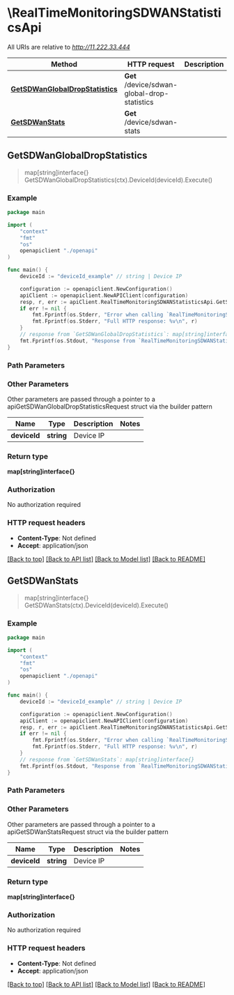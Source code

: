 # \RealTimeMonitoringSDWANStatisticsApi

All URIs are relative to *http://11.222.33.444*

Method | HTTP request | Description
------------- | ------------- | -------------
[**GetSDWanGlobalDropStatistics**](RealTimeMonitoringSDWANStatisticsApi.md#GetSDWanGlobalDropStatistics) | **Get** /device/sdwan-global-drop-statistics | 
[**GetSDWanStats**](RealTimeMonitoringSDWANStatisticsApi.md#GetSDWanStats) | **Get** /device/sdwan-stats | 



## GetSDWanGlobalDropStatistics

> map[string]interface{} GetSDWanGlobalDropStatistics(ctx).DeviceId(deviceId).Execute()





### Example

```go
package main

import (
    "context"
    "fmt"
    "os"
    openapiclient "./openapi"
)

func main() {
    deviceId := "deviceId_example" // string | Device IP

    configuration := openapiclient.NewConfiguration()
    apiClient := openapiclient.NewAPIClient(configuration)
    resp, r, err := apiClient.RealTimeMonitoringSDWANStatisticsApi.GetSDWanGlobalDropStatistics(context.Background()).DeviceId(deviceId).Execute()
    if err != nil {
        fmt.Fprintf(os.Stderr, "Error when calling `RealTimeMonitoringSDWANStatisticsApi.GetSDWanGlobalDropStatistics``: %v\n", err)
        fmt.Fprintf(os.Stderr, "Full HTTP response: %v\n", r)
    }
    // response from `GetSDWanGlobalDropStatistics`: map[string]interface{}
    fmt.Fprintf(os.Stdout, "Response from `RealTimeMonitoringSDWANStatisticsApi.GetSDWanGlobalDropStatistics`: %v\n", resp)
}
```

### Path Parameters



### Other Parameters

Other parameters are passed through a pointer to a apiGetSDWanGlobalDropStatisticsRequest struct via the builder pattern


Name | Type | Description  | Notes
------------- | ------------- | ------------- | -------------
 **deviceId** | **string** | Device IP | 

### Return type

**map[string]interface{}**

### Authorization

No authorization required

### HTTP request headers

- **Content-Type**: Not defined
- **Accept**: application/json

[[Back to top]](#) [[Back to API list]](../README.md#documentation-for-api-endpoints)
[[Back to Model list]](../README.md#documentation-for-models)
[[Back to README]](../README.md)


## GetSDWanStats

> map[string]interface{} GetSDWanStats(ctx).DeviceId(deviceId).Execute()





### Example

```go
package main

import (
    "context"
    "fmt"
    "os"
    openapiclient "./openapi"
)

func main() {
    deviceId := "deviceId_example" // string | Device IP

    configuration := openapiclient.NewConfiguration()
    apiClient := openapiclient.NewAPIClient(configuration)
    resp, r, err := apiClient.RealTimeMonitoringSDWANStatisticsApi.GetSDWanStats(context.Background()).DeviceId(deviceId).Execute()
    if err != nil {
        fmt.Fprintf(os.Stderr, "Error when calling `RealTimeMonitoringSDWANStatisticsApi.GetSDWanStats``: %v\n", err)
        fmt.Fprintf(os.Stderr, "Full HTTP response: %v\n", r)
    }
    // response from `GetSDWanStats`: map[string]interface{}
    fmt.Fprintf(os.Stdout, "Response from `RealTimeMonitoringSDWANStatisticsApi.GetSDWanStats`: %v\n", resp)
}
```

### Path Parameters



### Other Parameters

Other parameters are passed through a pointer to a apiGetSDWanStatsRequest struct via the builder pattern


Name | Type | Description  | Notes
------------- | ------------- | ------------- | -------------
 **deviceId** | **string** | Device IP | 

### Return type

**map[string]interface{}**

### Authorization

No authorization required

### HTTP request headers

- **Content-Type**: Not defined
- **Accept**: application/json

[[Back to top]](#) [[Back to API list]](../README.md#documentation-for-api-endpoints)
[[Back to Model list]](../README.md#documentation-for-models)
[[Back to README]](../README.md)

